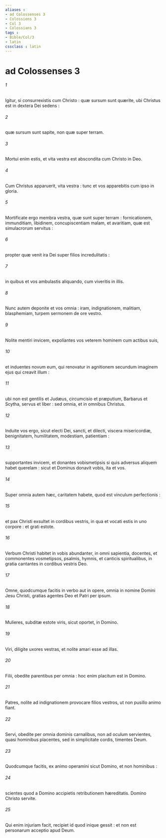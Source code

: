 ```yaml
---
aliases : 
- ad Colossenses 3
- Colossiens 3
- Col 3
- Colossians 3
tags : 
- Bible/Col/3
- latin
cssclass : latin
---
```


# ad Colossenses 3

###### 1
Igitur, si consurrexistis cum Christo : quæ sursum sunt quærite, ubi Christus est in dextera Dei sedens :
###### 2
quæ sursum sunt sapite, non quæ super terram.
###### 3
Mortui enim estis, et vita vestra est abscondita cum Christo in Deo.
###### 4
Cum Christus apparuerit, vita vestra : tunc et vos apparebitis cum ipso in gloria.
###### 5
Mortificate ergo membra vestra, quæ sunt super terram : fornicationem, immunditiam, libidinem, concupiscentiam malam, et avaritiam, quæ est simulacrorum servitus :
###### 6
propter quæ venit ira Dei super filios incredulitatis :
###### 7
in quibus et vos ambulastis aliquando, cum viveritis in illis.
###### 8
Nunc autem deponite et vos omnia : iram, indignationem, malitiam, blasphemiam, turpem sermonem de ore vestro.
###### 9
Nolite mentiri invicem, expoliantes vos veterem hominem cum actibus suis,
###### 10
et induentes novum eum, qui renovatur in agnitionem secundum imaginem ejus qui creavit illum :
###### 11
ubi non est gentilis et Judæus, circumcisio et præputium, Barbarus et Scytha, servus et liber : sed omnia, et in omnibus Christus.
###### 12
Induite vos ergo, sicut electi Dei, sancti, et dilecti, viscera misericordiæ, benignitatem, humilitatem, modestiam, patientiam :
###### 13
supportantes invicem, et donantes vobismetipsis si quis adversus aliquem habet querelam : sicut et Dominus donavit vobis, ita et vos.
###### 14
Super omnia autem hæc, caritatem habete, quod est vinculum perfectionis :
###### 15
et pax Christi exsultet in cordibus vestris, in qua et vocati estis in uno corpore : et grati estote.
###### 16
Verbum Christi habitet in vobis abundanter, in omni sapientia, docentes, et commonentes vosmetipsos, psalmis, hymnis, et canticis spiritualibus, in gratia cantantes in cordibus vestris Deo.
###### 17
Omne, quodcumque facitis in verbo aut in opere, omnia in nomine Domini Jesu Christi, gratias agentes Deo et Patri per ipsum.
###### 18
Mulieres, subditæ estote viris, sicut oportet, in Domino.
###### 19
Viri, diligite uxores vestras, et nolite amari esse ad illas.
###### 20
Filii, obedite parentibus per omnia : hoc enim placitum est in Domino.
###### 21
Patres, nolite ad indignationem provocare filios vestros, ut non pusillo animo fiant.
###### 22
Servi, obedite per omnia dominis carnalibus, non ad oculum servientes, quasi hominibus placentes, sed in simplicitate cordis, timentes Deum.
###### 23
Quodcumque facitis, ex animo operamini sicut Domino, et non hominibus :
###### 24
scientes quod a Domino accipietis retributionem hæreditatis. Domino Christo servite.
###### 25
Qui enim injuriam facit, recipiet id quod inique gessit : et non est personarum acceptio apud Deum.
